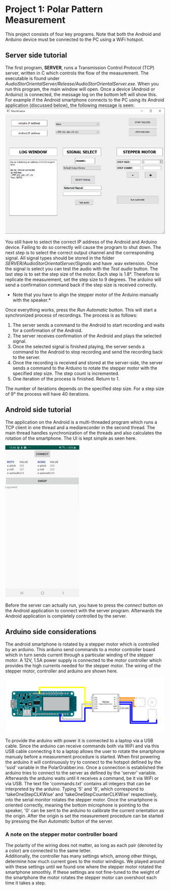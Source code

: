 # Project 1: Polar Pattern Measurement
This project consists of four key programs. Note that both the Android and Arduino device must be connected to the PC using a WiFi hotspot.

## Server side tutorial
The first program, **SERVER**, runs a Transmission Control Protocol (TCP) server, written in C which controls the flow of the measurement.
The executable is found under *AudioStorOrientalServer/Release/AudioStorOrientalServer.exe*. When you run this program, the main window will open. Once a device (Android or Arduino) is connected, the message log on the bottom left will show this.
For example if the Android smartphone connects to the PC using its Android application (discussed below), the following message is seen:
![](images/mainwindow.PNG)

You still have to select the correct IP address of the Android and Arduino device. Failing to do so correctly will cause the program to shut down.
The next step is to select the correct output channel and the corresponding signal. All signal types should be stored in the folder *SERVER/AudioStorOrientalServer/Signals* and have .wav extension. 
Once the signal is select you can test the audio with the *Test audio* button.
The last step is to set the step size of the motor. Each step is 1.8°. Therefore to replicate the measurement, set the step size to 9 degrees. The arduino will send a confirmation command back if the step size is received correctly. 

* Note that you have to align the stepper motor of the Arduino manually with the speaker.*

Once everything works, press the *Run Automatic* button. This will start a synchronized process of recordings.
The process is as follows:
<ol>
  <li> The server sends a command to the Android to start recording and waits for a confirmation of the Android.</li>
  <li> The server receives confirmation of the Android and plays the selected signal. </li>
  <li> Once the selected signal is finished playing, the server sends a command to the Android to stop recording and send the recording back to the server. </li>
  <li> Once the recording is received and stored at the server-side, the server sends a command to the Arduino to rotate the stepper motor with the specified step size. The step count is incremented. </li>
  <li> One iteration of the process is finished. Return to 1. </li>
</ol>
The number of iterations depends on the specified step size. For a step size of 9° the process will have 40 iterations.
  
## Android side tutorial
The application on the Android is a multi-threaded program which runs a TCP client in one thread and a mediarecorder in the second thread. The main thread handles synchronization of the threads and also calculates the rotation of the smartphone.
The UI is kept simple as seen here.

![](images/android.png)

Before the server can actually run, you have to press the *connect* button on the Android application to connect with the server program.
Afterwards the Android application is completely controlled by the server.

## Arduino side considerations
The android smartphone is rotated by a stepper motor which is controlled by an arduino. This arduino send commands to a motor controller board which in turn sends current through a particular winding of the stepper motor.
A 12V, 1.5A power supply is connected to the motor controller which provides the high currents needed for the stepper motor.
The wiring of the stepper motor, controller and arduino are shown here.

![](images/wiring.png)

To provide the arduino with power it is connected to a laptop via a USB cable. Since the arduino can receive commands both via WiFi and via this USB cable connecting it to a laptop allows the user to rotate the smartphone manualy before a measurement procedure is started.
When first powering the arduino it will continuously try to connect to the hotspot defined by the 'ssid' variable in the PolarGrabber.ino.
Once a connection is established the arduino tries to connect to the server as defined by the 'server' variable. 
Afterwards the arduino waits until it receives a command, be it via WiFi or via USB.
The text file 'commands.txt' contains all integers that can be interpreted by the arduino. Typing '5' and '6', which correspond to 'takeOneStepCLKWise' and 'takeOneStepCounterCLKWise' respectively, into the serial monitor rotates the stepper motor. 
Once the smartphone is oriented correctly, meaning the bottom microphone is pointing to the speaker, '0' can be sent to the arduino to calibrate the current orientation as the origin. 
After the origin is set the measurement procedure can be started by pressing the *Run Automatic* button of the server.

### A note on the stepper motor controller board 
The polarity of the wiring does not matter, as long as each pair (denoted by a color) are connected to the same letter. <br>
Additionally, the controller has many settings which, among other things, determine how much current goes to the motor windings. We played around with these settings until we found one where the stepper motor rotated the smartphone smoothly. If these settings are not fine-tuned to the weight of the smartphone the motor rotates the stepper motor can overshoot each time it takes a step.
